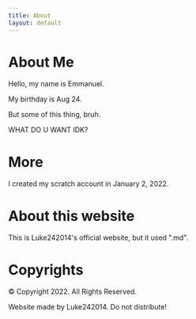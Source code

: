 ```yaml
---
title: About
layout: default
---
```


# About Me

Hello, my name is Emmanuel.

My birthday is Aug 24.

But some of this thing, bruh.

WHAT DO U WANT IDK?

# More

I created my scratch account in January 2, 2022.

# About this website

This is Luke242014's official website, but it used ".md".

# Copyrights

&copy; Copyright 2022. All Rights Reserved.

Website made by Luke242014. Do not distribute!


